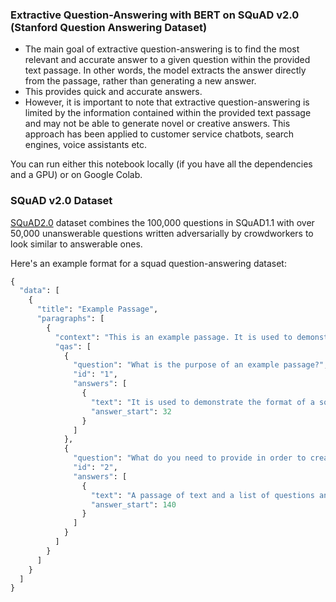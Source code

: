 ### Extractive Question-Answering with BERT on SQuAD v2.0 (Stanford Question Answering Dataset)

- The main goal of extractive question-answering is to find the most relevant and accurate answer to a given question within the provided text passage. 
In other words, the model extracts the answer directly from the passage, rather than generating a new answer. 
- This provides quick and accurate answers.
- However, it is important to note that extractive question-answering is limited by the information contained within the provided text passage 
and may not be able to generate novel or creative answers.
This approach has been applied to customer service chatbots, search engines, voice assistants etc.



You can run either this notebook locally (if you have all the dependencies and a GPU) or on Google Colab.

### SQuAD v2.0 Dataset

 [SQuAD2.0](https://rajpurkar.github.io/SQuAD-explorer/) dataset combines the 100,000 questions in SQuAD1.1 with over 50,000 unanswerable questions written adversarially 
 by crowdworkers to look similar to answerable ones.
 
 Here's an example format for a squad question-answering dataset:

```python
{
  "data": [
    {
      "title": "Example Passage",
      "paragraphs": [
        {
          "context": "This is an example passage. It is used to demonstrate the format of a squad question-answering dataset. In order to create a squad dataset, you need to provide a passage of text and a list of questions and answers that relate to that passage.",
          "qas": [
            {
              "question": "What is the purpose of an example passage?",
              "id": "1",
              "answers": [
                {
                  "text": "It is used to demonstrate the format of a squad question-answering dataset.",
                  "answer_start": 32
                }
              ]
            },
            {
              "question": "What do you need to provide in order to create a squad dataset?",
              "id": "2",
              "answers": [
                {
                  "text": "A passage of text and a list of questions and answers that relate to that passage.",
                  "answer_start": 140
                }
              ]
            }
          ]
        }
      ]
    }
  ]
}
```

